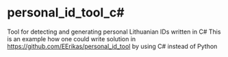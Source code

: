 # personal_id_tool_c#
Tool for detecting and generating personal Lithuanian IDs written in C#
This is an example how one could write solution in <https://github.com/EErikas/personal_id_tool> by using C# instead of Python
   
